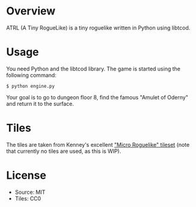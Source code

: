 # Overview

ATRL (A Tiny RogueLike) is a tiny roguelike written in Python using libtcod.

# Usage

You need Python and the libtcod library. The game is started using the following
command:

    $ python engine.py

Your goal is to go to dungeon floor 8, find the famous "Amulet of Oderny" and
return it to the surface.

# Tiles

The tiles are taken from Kenney's excellent ["Micro Roguelike" tileset](https://kenney.nl/assets/micro-roguelike)
(note that currently no tiles are used, as this is WIP).

# License

- Source: MIT
- Tiles: CC0
